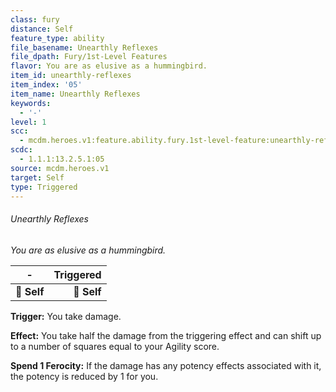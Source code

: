 ```yaml
---
class: fury
distance: Self
feature_type: ability
file_basename: Unearthly Reflexes
file_dpath: Fury/1st-Level Features
flavor: You are as elusive as a hummingbird.
item_id: unearthly-reflexes
item_index: '05'
item_name: Unearthly Reflexes
keywords:
  - '-'
level: 1
scc:
  - mcdm.heroes.v1:feature.ability.fury.1st-level-feature:unearthly-reflexes
scdc:
  - 1.1.1:13.2.5.1:05
source: mcdm.heroes.v1
target: Self
type: Triggered
---
```


###### Unearthly Reflexes

*You are as elusive as a hummingbird.*

| **-**       | **Triggered** |
| ----------- | ------------: |
| **📏 Self** |   **🎯 Self** |

**Trigger:** You take damage.

**Effect:** You take half the damage from the triggering effect and can shift up to a number of squares equal to your Agility score.

**Spend 1 Ferocity:** If the damage has any potency effects associated with it, the potency is reduced by 1 for you.
